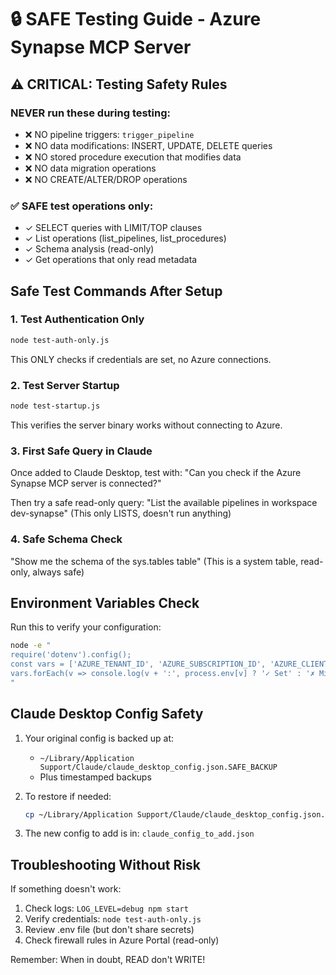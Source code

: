 # 🔒 SAFE Testing Guide - Azure Synapse MCP Server

## ⚠️  CRITICAL: Testing Safety Rules

### NEVER run these during testing:
- ❌ NO pipeline triggers: `trigger_pipeline`
- ❌ NO data modifications: INSERT, UPDATE, DELETE queries
- ❌ NO stored procedure execution that modifies data
- ❌ NO data migration operations
- ❌ NO CREATE/ALTER/DROP operations

### ✅ SAFE test operations only:
- ✓ SELECT queries with LIMIT/TOP clauses
- ✓ List operations (list_pipelines, list_procedures)
- ✓ Schema analysis (read-only)
- ✓ Get operations that only read metadata

## Safe Test Commands After Setup

### 1. Test Authentication Only
```bash
node test-auth-only.js
```
This ONLY checks if credentials are set, no Azure connections.

### 2. Test Server Startup
```bash
node test-startup.js
```
This verifies the server binary works without connecting to Azure.

### 3. First Safe Query in Claude
Once added to Claude Desktop, test with:
"Can you check if the Azure Synapse MCP server is connected?"

Then try a safe read-only query:
"List the available pipelines in workspace dev-synapse"
(This only LISTS, doesn't run anything)

### 4. Safe Schema Check
"Show me the schema of the sys.tables table"
(This is a system table, read-only, always safe)

## Environment Variables Check

Run this to verify your configuration:
```bash
node -e "
require('dotenv').config();
const vars = ['AZURE_TENANT_ID', 'AZURE_SUBSCRIPTION_ID', 'AZURE_CLIENT_ID'];
vars.forEach(v => console.log(v + ':', process.env[v] ? '✓ Set' : '✗ Missing'));
"
```

## Claude Desktop Config Safety

1. Your original config is backed up at:
   - `~/Library/Application Support/Claude/claude_desktop_config.json.SAFE_BACKUP`
   - Plus timestamped backups

2. To restore if needed:
   ```bash
   cp ~/Library/Application Support/Claude/claude_desktop_config.json.SAFE_BACKUP ~/Library/Application Support/Claude/claude_desktop_config.json
   ```

3. The new config to add is in: `claude_config_to_add.json`

## Troubleshooting Without Risk

If something doesn't work:
1. Check logs: `LOG_LEVEL=debug npm start`
2. Verify credentials: `node test-auth-only.js`
3. Review .env file (but don't share secrets)
4. Check firewall rules in Azure Portal (read-only)

Remember: When in doubt, READ don't WRITE!
